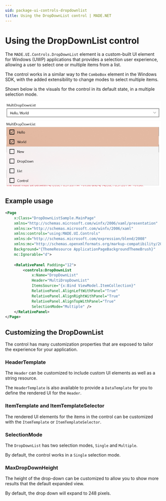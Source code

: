 ```yaml
---
uid: package-ui-controls-dropdownlist
title: Using the DropDownList control | MADE.NET
---
```


# Using the DropDownList control

The `MADE.UI.Controls.DropDownList` element is a custom-built UI element for Windows (UWP) applications that provides a selection user experience, allowing a user to select one or multiple items from a list.

The control works in a similar way to the `ComboBox` element in the Windows SDK, with the added extensibility to change modes to select multiple items.

Shown below is the visuals for the control in its default state, in a multiple selection mode.

<img src="../../images/MultiSelectDropDownListCollapsed.png" alt="DropDownList control showing multiple selected items" />

<img src="../../images/MultiSelectDropDownListExpanded.png" alt="DropDownList control showing expanded selection with selected items" />

## Example usage

```xml
<Page
    x:Class="DropDownListSample.MainPage"
    xmlns="http://schemas.microsoft.com/winfx/2006/xaml/presentation"
    xmlns:x="http://schemas.microsoft.com/winfx/2006/xaml"
    xmlns:controls="using:MADE.UI.Controls"
    xmlns:d="http://schemas.microsoft.com/expression/blend/2008"
    xmlns:mc="http://schemas.openxmlformats.org/markup-compatibility/2006"
    Background="{ThemeResource ApplicationPageBackgroundThemeBrush}"
    mc:Ignorable="d">

    <RelativePanel Padding="12">
        <controls:DropDownList
            x:Name="DropDownList"
            Header="MultiDropDownList"
            ItemsSource="{x:Bind ViewModel.ItemCollection}"
            RelativePanel.AlignLeftWithPanel="True"
            RelativePanel.AlignRightWithPanel="True"
            RelativePanel.AlignTopWithPanel="True"
            SelectionMode="Multiple" />
    </RelativePanel>
</Page>
```

## Customizing the DropDownList

The control has many customization properties that are exposed to tailor the experience for your application. 

### HeaderTemplate

The `Header` can be customized to include custom UI elements as well as a string resource.

The `HeaderTemplate` is also available to provide a `DataTemplate` for you to define the rendered UI for the `Header`.

### ItemTemplate and ItemTemplateSelector

The rendered UI elements for the items in the control can be customized with the `ItemTemplate` or `ItemTemplateSelector`.

### SelectionMode

The `DropDownList` has two selection modes, `Single` and `Multiple`. 

By default, the control works in a `Single` selection mode. 

### MaxDropDownHeight

The height of the drop-down can be customized to allow you to show more results that the default expanded view. 

By default, the drop down will expand to 248 pixels.
